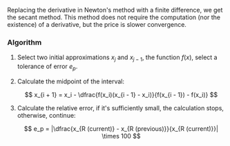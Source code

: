 Replacing the derivative in Newton's method with a finite difference, we get the secant method. This method does not require the computation (nor the existence) of a derivative, but the price is slower convergence.

### Algorithm

1. Select two initial approximations $x_j$ and $x_{j - 1}$, the function $f(x)$, select a tolerance of error $e_p$.
2. Calculate the midpoint of the interval:

    $$
    x_{i + 1} = x_i - \dfrac{f(x_i)(x_{i - 1} - x_i)}{f(x_{i - 1}) - f(x_i)}
    $$

3. Calculate the relative error, if it's sufficiently small, the calculation stops, otherwise, continue:

    $$
    e_p = |\dfrac{x_{R (current)} - x_{R (previous)}}{x_{R (current)}}| \times 100
    $$
